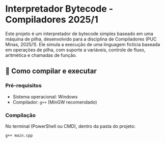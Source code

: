 # Interpretador Bytecode - Compiladores 2025/1

Este projeto é um interpretador de bytecode simples baseado em uma máquina de pilha, desenvolvido para a disciplina de Compiladores (PUC Minas, 2025/1). Ele simula a execução de uma linguagem fictícia baseada em operações de pilha, com suporte a variáveis, controle de fluxo, aritmética e chamadas de função.

## 🚀 Como compilar e executar

### Pré-requisitos
- Sistema operacional: Windows
- Compilador: `g++` (MinGW recomendado)

### Compilação

No terminal (PowerShell ou CMD), dentro da pasta do projeto:

```bash
g++ main.cpp
